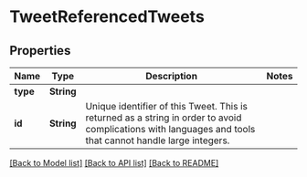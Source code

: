 # TweetReferencedTweets

## Properties
Name | Type | Description | Notes
------------ | ------------- | ------------- | -------------
**type** | **String** |  | 
**id** | **String** | Unique identifier of this Tweet. This is returned as a string in order to avoid complications with languages and tools that cannot handle large integers. | 

[[Back to Model list]](../README.md#documentation-for-models) [[Back to API list]](../README.md#documentation-for-api-endpoints) [[Back to README]](../README.md)


